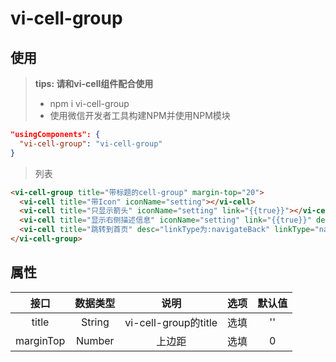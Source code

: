 # vi-cell-group

## 使用

> **tips: 请和vi-cell组件配合使用**
> * npm i vi-cell-group
> * 使用微信开发者工具构建NPM并使用NPM模块


```json
"usingComponents": {
  "vi-cell-group": "vi-cell-group"
}
```

> 列表

```HTML
<vi-cell-group title="带标题的cell-group" margin-top="20">
  <vi-cell title="带Icon" iconName="setting"></vi-cell>
  <vi-cell title="只显示箭头" iconName="setting" link="{{true}}"></vi-cell>
  <vi-cell title="显示右侧描述信息" iconName="setting" link="{{true}}" desc="我是描述..."></vi-cell>
  <vi-cell title="跳转到首页" desc="linkType为:navigateBack" linkType="navigateBack" iconName="carame" link="/pages/index/index"></vi-cell>
</vi-cell-group>
```

## 属性

| 接口 | 数据类型 | 说明 | 选项 | 默认值 |
| :--: | :--: | :--: | :--: | :--: |
| title | String | vi-cell-group的title | 选填 | '' |
| marginTop | Number | 上边距 | 选填 | 0 |